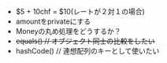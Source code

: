 - $5 + 10chf = $10(レートが２対１の場合)
- amountをprivateにする
- Moneyの丸め処理をどうするか？
- ~~equals() // オブジェクト同士の比較をしたい~~
- hashCode() // 連想配列のキーとして使いたい
